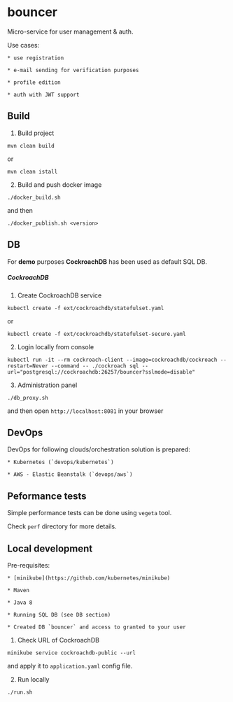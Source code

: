 # bouncer

Micro-service for user management & auth.

Use cases:

    * use registration
    
    * e-mail sending for verification purposes
    
    * profile edition
    
    * auth with JWT support

## Build

1) Build project

```
mvn clean build
```

or

```
mvn clean istall
```

2) Build and push docker image

```
./docker_build.sh
```

and then

```
./docker_publish.sh <version>
```

## DB

For **demo** purposes **CockroachDB** has been used as default SQL DB.

##### CockroachDB


1) Create CockroachDB service

```
kubectl create -f ext/cockroachdb/statefulset.yaml
```

or 

```
kubectl create -f ext/cockroachdb/statefulset-secure.yaml
```

2) Login locally from console

```
kubectl run -it --rm cockroach-client --image=cockroachdb/cockroach --restart=Never --command -- ./cockroach sql --url="postgresql://cockroachdb:26257/bouncer?sslmode=disable"
```

3) Administration panel

```
./db_proxy.sh
```

and then open `http://localhost:8081` in your browser

## DevOps

DevOps for following clouds/orchestration solution is prepared:

    * Kubernetes (`devops/kubernetes`)
    
    * AWS - Elastic Beanstalk (`devops/aws`)

## Peformance tests

Simple performance tests can be done using `vegeta` tool.

Check `perf` directory for more details.

## Local development

Pre-requisites:

    * [minikube](https://github.com/kubernetes/minikube)
       
    * Maven
        
    * Java 8
    
    * Running SQL DB (see DB section)
    
    * Created DB `bouncer` and access to granted to your user

1) Check URL of CockroachDB

```
minikube service cockroachdb-public --url
```

and apply it to `application.yaml` config file.

2) Run locally

```
./run.sh
```

